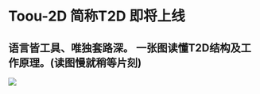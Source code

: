 # Toou-2D 简称T2D 即将上线

## 语言皆工具、唯独套路深。 一张图读懂T2D结构及工作原理。(读图慢就稍等片刻)

![](http://www.showfl.com/toou2d.png)
